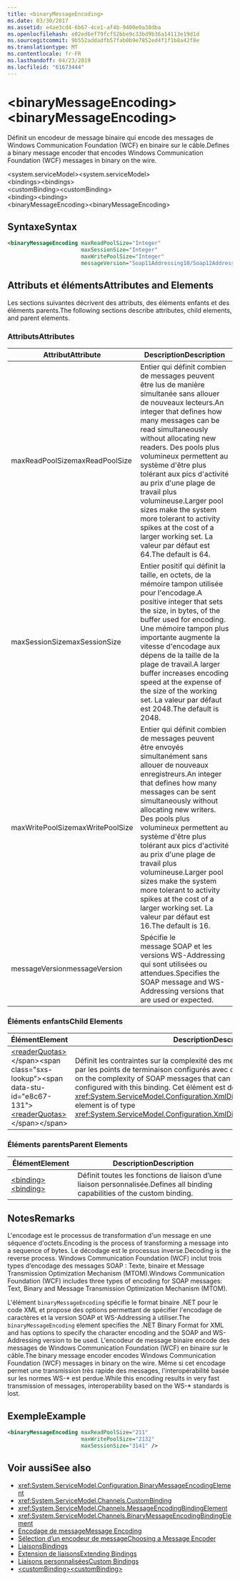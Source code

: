 ```yaml
---
title: <binaryMessageEncoding>
ms.date: 03/30/2017
ms.assetid: e4ae3cd4-6b67-4ce1-af4b-9400e0a38dba
ms.openlocfilehash: e02ed6ef79fcf52bbe9c33bd9b36a14113e19d1d
ms.sourcegitcommit: 9b552addadfb57fab0b9e7852ed4f1f1b8a42f8e
ms.translationtype: MT
ms.contentlocale: fr-FR
ms.lasthandoff: 04/23/2019
ms.locfileid: "61673444"
---
```

# <a name="binarymessageencoding"></a><span data-ttu-id="e8c67-101">\<binaryMessageEncoding></span><span class="sxs-lookup"><span data-stu-id="e8c67-101">\<binaryMessageEncoding></span></span>
<span data-ttu-id="e8c67-102">Définit un encodeur de message binaire qui encode des messages de Windows Communication Foundation (WCF) en binaire sur le câble.</span><span class="sxs-lookup"><span data-stu-id="e8c67-102">Defines a binary message encoder that encodes Windows Communication Foundation (WCF) messages in binary on the wire.</span></span>  
  
 <span data-ttu-id="e8c67-103">\<system.serviceModel></span><span class="sxs-lookup"><span data-stu-id="e8c67-103">\<system.serviceModel></span></span>  
<span data-ttu-id="e8c67-104">\<bindings></span><span class="sxs-lookup"><span data-stu-id="e8c67-104">\<bindings></span></span>  
<span data-ttu-id="e8c67-105">\<customBinding></span><span class="sxs-lookup"><span data-stu-id="e8c67-105">\<customBinding></span></span>  
<span data-ttu-id="e8c67-106">\<binding></span><span class="sxs-lookup"><span data-stu-id="e8c67-106">\<binding></span></span>  
<span data-ttu-id="e8c67-107">\<binaryMessageEncoding></span><span class="sxs-lookup"><span data-stu-id="e8c67-107">\<binaryMessageEncoding></span></span>  
  
## <a name="syntax"></a><span data-ttu-id="e8c67-108">Syntaxe</span><span class="sxs-lookup"><span data-stu-id="e8c67-108">Syntax</span></span>  
  
```xml  
<binaryMessageEncoding maxReadPoolSize="Integer"
                       maxSessionSize="Integer"
                       maxWritePoolSize="Integer"
                       messageVersion="Soap11Addressing10/Soap12Addressing10" />
```  
  
## <a name="attributes-and-elements"></a><span data-ttu-id="e8c67-109">Attributs et éléments</span><span class="sxs-lookup"><span data-stu-id="e8c67-109">Attributes and Elements</span></span>  
 <span data-ttu-id="e8c67-110">Les sections suivantes décrivent des attributs, des éléments enfants et des éléments parents.</span><span class="sxs-lookup"><span data-stu-id="e8c67-110">The following sections describe attributes, child elements, and parent elements.</span></span>  
  
### <a name="attributes"></a><span data-ttu-id="e8c67-111">Attributs</span><span class="sxs-lookup"><span data-stu-id="e8c67-111">Attributes</span></span>  
  
|<span data-ttu-id="e8c67-112">Attribut</span><span class="sxs-lookup"><span data-stu-id="e8c67-112">Attribute</span></span>|<span data-ttu-id="e8c67-113">Description</span><span class="sxs-lookup"><span data-stu-id="e8c67-113">Description</span></span>|  
|---------------|-----------------|  
|<span data-ttu-id="e8c67-114">maxReadPoolSize</span><span class="sxs-lookup"><span data-stu-id="e8c67-114">maxReadPoolSize</span></span>|<span data-ttu-id="e8c67-115">Entier qui définit combien de messages peuvent être lus de manière simultanée sans allouer de nouveaux lecteurs.</span><span class="sxs-lookup"><span data-stu-id="e8c67-115">An integer that defines how many messages can be read simultaneously without allocating new readers.</span></span> <span data-ttu-id="e8c67-116">Des pools plus volumineux permettent au système d'être plus tolérant aux pics d'activité au prix d'une plage de travail plus volumineuse.</span><span class="sxs-lookup"><span data-stu-id="e8c67-116">Larger pool sizes make the system more tolerant to activity spikes at the cost of a larger working set.</span></span> <span data-ttu-id="e8c67-117">La valeur par défaut est 64.</span><span class="sxs-lookup"><span data-stu-id="e8c67-117">The default is 64.</span></span>|  
|<span data-ttu-id="e8c67-118">maxSessionSize</span><span class="sxs-lookup"><span data-stu-id="e8c67-118">maxSessionSize</span></span>|<span data-ttu-id="e8c67-119">Entier positif qui définit la taille, en octets, de la mémoire tampon utilisée pour l'encodage.</span><span class="sxs-lookup"><span data-stu-id="e8c67-119">A positive integer that sets the size, in bytes, of the buffer used for encoding.</span></span> <span data-ttu-id="e8c67-120">Une mémoire tampon plus importante augmente la vitesse d'encodage aux dépens de la taille de la plage de travail.</span><span class="sxs-lookup"><span data-stu-id="e8c67-120">A larger buffer increases encoding speed at the expense of the size of the working set.</span></span> <span data-ttu-id="e8c67-121">La valeur par défaut est 2048.</span><span class="sxs-lookup"><span data-stu-id="e8c67-121">The default is 2048.</span></span>|  
|<span data-ttu-id="e8c67-122">maxWritePoolSize</span><span class="sxs-lookup"><span data-stu-id="e8c67-122">maxWritePoolSize</span></span>|<span data-ttu-id="e8c67-123">Entier qui définit combien de messages peuvent être envoyés simultanément sans allouer de nouveaux enregistreurs.</span><span class="sxs-lookup"><span data-stu-id="e8c67-123">An integer that defines how many messages can be sent simultaneously without allocating new writers.</span></span> <span data-ttu-id="e8c67-124">Des pools plus volumineux permettent au système d'être plus tolérant aux pics d'activité au prix d'une plage de travail plus volumineuse.</span><span class="sxs-lookup"><span data-stu-id="e8c67-124">Larger pool sizes make the system more tolerant to activity spikes at the cost of a larger working set.</span></span> <span data-ttu-id="e8c67-125">La valeur par défaut est 16.</span><span class="sxs-lookup"><span data-stu-id="e8c67-125">The default is 16.</span></span>|  
|<span data-ttu-id="e8c67-126">messageVersion</span><span class="sxs-lookup"><span data-stu-id="e8c67-126">messageVersion</span></span>|<span data-ttu-id="e8c67-127">Spécifie le message SOAP et les versions WS-Addressing qui sont utilisées ou attendues.</span><span class="sxs-lookup"><span data-stu-id="e8c67-127">Specifies the SOAP message and WS-Addressing versions that are used or expected.</span></span>|  
  
### <a name="child-elements"></a><span data-ttu-id="e8c67-128">Éléments enfants</span><span class="sxs-lookup"><span data-stu-id="e8c67-128">Child Elements</span></span>  
  
|<span data-ttu-id="e8c67-129">Élément</span><span class="sxs-lookup"><span data-stu-id="e8c67-129">Element</span></span>|<span data-ttu-id="e8c67-130">Description</span><span class="sxs-lookup"><span data-stu-id="e8c67-130">Description</span></span>|  
|-------------|-----------------|  
|<span data-ttu-id="e8c67-131">[\<readerQuotas>](https://docs.microsoft.com/previous-versions/dotnet/netframework-4.0/ms731325(v=vs.100))</span><span class="sxs-lookup"><span data-stu-id="e8c67-131">[\<readerQuotas>](https://docs.microsoft.com/previous-versions/dotnet/netframework-4.0/ms731325(v=vs.100))</span></span>|<span data-ttu-id="e8c67-132">Définit les contraintes sur la complexité des messages SOAP pouvant être traités par les points de terminaison configurés avec cette liaison.</span><span class="sxs-lookup"><span data-stu-id="e8c67-132">Defines the constraints on the complexity of SOAP messages that can be processed by endpoints configured with this binding.</span></span> <span data-ttu-id="e8c67-133">Cet élément est de type <xref:System.ServiceModel.Configuration.XmlDictionaryReaderQuotasElement>.</span><span class="sxs-lookup"><span data-stu-id="e8c67-133">This element is of type <xref:System.ServiceModel.Configuration.XmlDictionaryReaderQuotasElement>.</span></span>|  
  
### <a name="parent-elements"></a><span data-ttu-id="e8c67-134">Éléments parents</span><span class="sxs-lookup"><span data-stu-id="e8c67-134">Parent Elements</span></span>  
  
|<span data-ttu-id="e8c67-135">Élément</span><span class="sxs-lookup"><span data-stu-id="e8c67-135">Element</span></span>|<span data-ttu-id="e8c67-136">Description</span><span class="sxs-lookup"><span data-stu-id="e8c67-136">Description</span></span>|  
|-------------|-----------------|  
|[<span data-ttu-id="e8c67-137">\<binding></span><span class="sxs-lookup"><span data-stu-id="e8c67-137">\<binding></span></span>](../../../../../docs/framework/misc/binding.md)|<span data-ttu-id="e8c67-138">Définit toutes les fonctions de liaison d’une liaison personnalisée.</span><span class="sxs-lookup"><span data-stu-id="e8c67-138">Defines all binding capabilities of the custom binding.</span></span>|  
  
## <a name="remarks"></a><span data-ttu-id="e8c67-139">Notes</span><span class="sxs-lookup"><span data-stu-id="e8c67-139">Remarks</span></span>  
 <span data-ttu-id="e8c67-140">L'encodage est le processus de transformation d'un message en une séquence d'octets.</span><span class="sxs-lookup"><span data-stu-id="e8c67-140">Encoding is the process of transforming a message into a sequence of bytes.</span></span> <span data-ttu-id="e8c67-141">Le décodage est le processus inverse.</span><span class="sxs-lookup"><span data-stu-id="e8c67-141">Decoding is the reverse process.</span></span> <span data-ttu-id="e8c67-142">Windows Communication Foundation (WCF) inclut trois types d’encodage des messages SOAP : Texte, binaire et Message Transmission Optimization Mechanism (MTOM).</span><span class="sxs-lookup"><span data-stu-id="e8c67-142">Windows Communication Foundation (WCF) includes three types of encoding for SOAP messages: Text, Binary and Message Transmission Optimization Mechanism (MTOM).</span></span>  
  
 <span data-ttu-id="e8c67-143">L'élément `binaryMessageEncoding` spécifie le format binaire .NET pour le code XML et propose des options permettant de spécifier l'encodage de caractères et la version SOAP et WS-Addressing à utiliser.</span><span class="sxs-lookup"><span data-stu-id="e8c67-143">The `binaryMessageEncoding` element specifies the .NET Binary Format for XML and has options to specify the character encoding and the SOAP and WS-Addressing version to be used.</span></span> <span data-ttu-id="e8c67-144">L'encodeur de message binaire encode des messages de Windows Communication Foundation (WCF) en binaire sur le câble.</span><span class="sxs-lookup"><span data-stu-id="e8c67-144">The binary message encoder encodes Windows Communication Foundation (WCF) messages in binary on the wire.</span></span> <span data-ttu-id="e8c67-145">Même si cet encodage permet une transmission très rapide des messages, l'interopérabilité basée sur les normes WS-\* est perdue.</span><span class="sxs-lookup"><span data-stu-id="e8c67-145">While this encoding results in very fast transmission of messages, interoperability based on the WS-\* standards is lost.</span></span>  
  
## <a name="example"></a><span data-ttu-id="e8c67-146">Exemple</span><span class="sxs-lookup"><span data-stu-id="e8c67-146">Example</span></span>  
  
```xml  
<binaryMessageEncoding maxReadPoolSize="211"
                       maxWritePoolSize="2132"
                       maxSessionSize="3141" />
```  
  
## <a name="see-also"></a><span data-ttu-id="e8c67-147">Voir aussi</span><span class="sxs-lookup"><span data-stu-id="e8c67-147">See also</span></span>

- <xref:System.ServiceModel.Configuration.BinaryMessageEncodingElement>
- <xref:System.ServiceModel.Channels.CustomBinding>
- <xref:System.ServiceModel.Channels.MessageEncodingBindingElement>
- <xref:System.ServiceModel.Channels.BinaryMessageEncodingBindingElement>
- [<span data-ttu-id="e8c67-148">Encodage de message</span><span class="sxs-lookup"><span data-stu-id="e8c67-148">Message Encoding</span></span>](../../../../../docs/framework/configure-apps/file-schema/wcf/message-encoding.md)
- [<span data-ttu-id="e8c67-149">Sélection d’un encodeur de message</span><span class="sxs-lookup"><span data-stu-id="e8c67-149">Choosing a Message Encoder</span></span>](../../../../../docs/framework/wcf/feature-details/choosing-a-message-encoder.md)
- [<span data-ttu-id="e8c67-150">Liaisons</span><span class="sxs-lookup"><span data-stu-id="e8c67-150">Bindings</span></span>](../../../../../docs/framework/wcf/bindings.md)
- [<span data-ttu-id="e8c67-151">Extension de liaisons</span><span class="sxs-lookup"><span data-stu-id="e8c67-151">Extending Bindings</span></span>](../../../../../docs/framework/wcf/extending/extending-bindings.md)
- [<span data-ttu-id="e8c67-152">Liaisons personnalisées</span><span class="sxs-lookup"><span data-stu-id="e8c67-152">Custom Bindings</span></span>](../../../../../docs/framework/wcf/extending/custom-bindings.md)
- [<span data-ttu-id="e8c67-153">\<customBinding></span><span class="sxs-lookup"><span data-stu-id="e8c67-153">\<customBinding></span></span>](../../../../../docs/framework/configure-apps/file-schema/wcf/custombinding.md)
